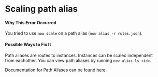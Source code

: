 # Scaling path alias

#### Why This Error Occurred

You tried to use `now scale` on a path alias (`now alias -r rules.json`). 

#### Possible Ways to Fix It

Path aliases are routes to instances. Instances can be scaled independent from eachother.
You can view path aliases by running `now alias ls <id>`.

Documentation for Path Aliases can be found [here](https://zeit.co/docs/features/path-aliases).
